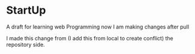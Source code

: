 # StartUp

A draft for learning web Programming
now I am making changes after pull

I made this change from (I add this from local to create conflict) the repository side.

